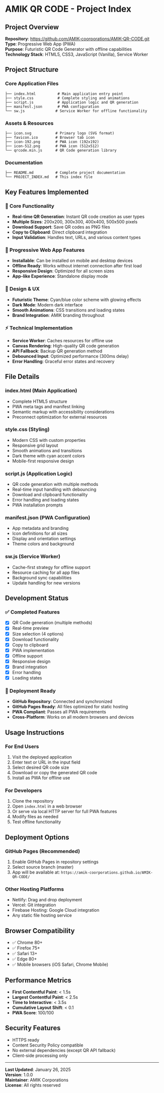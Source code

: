 # AMIK QR CODE - Project Index

## Project Overview
**Repository**: https://github.com/AMIK-coorporations/AMIK-QR-CODE.git  
**Type**: Progressive Web App (PWA)  
**Purpose**: Futuristic QR Code Generator with offline capabilities  
**Technology Stack**: HTML5, CSS3, JavaScript (Vanilla), Service Worker  

## Project Structure

### Core Application Files
```
├── index.html          # Main application entry point
├── style.css           # Complete styling and animations
├── script.js           # Application logic and QR generation
├── manifest.json       # PWA configuration
└── sw.js              # Service Worker for offline functionality
```

### Assets & Resources
```
├── icon.svg           # Primary logo (SVG format)
├── favicon.ico        # Browser tab icon
├── icon-192.png       # PWA icon (192x192)
├── icon-512.png       # PWA icon (512x512)
└── qrcode.min.js      # QR Code generation library
```

### Documentation
```
├── README.md          # Complete project documentation
└── PROJECT_INDEX.md   # This index file
```

## Key Features Implemented

### 🎯 Core Functionality
- **Real-time QR Generation**: Instant QR code creation as user types
- **Multiple Sizes**: 200x200, 300x300, 400x400, 500x500 pixels
- **Download Support**: Save QR codes as PNG files
- **Copy to Clipboard**: Direct clipboard integration
- **Input Validation**: Handles text, URLs, and various content types

### 📱 Progressive Web App Features
- **Installable**: Can be installed on mobile and desktop devices
- **Offline Ready**: Works without internet connection after first load
- **Responsive Design**: Optimized for all screen sizes
- **App-like Experience**: Standalone display mode

### 🎨 Design & UX
- **Futuristic Theme**: Cyan/blue color scheme with glowing effects
- **Dark Mode**: Modern dark interface
- **Smooth Animations**: CSS transitions and loading states
- **Brand Integration**: AMIK branding throughout

### ⚡ Technical Implementation
- **Service Worker**: Caches resources for offline use
- **Canvas Rendering**: High-quality QR code generation
- **API Fallback**: Backup QR generation method
- **Debounced Input**: Optimized performance (300ms delay)
- **Error Handling**: Graceful error states and recovery

## File Details

### index.html (Main Application)
- Complete HTML5 structure
- PWA meta tags and manifest linking
- Semantic markup with accessibility considerations
- Preconnect optimization for external resources

### style.css (Styling)
- Modern CSS with custom properties
- Responsive grid layout
- Smooth animations and transitions
- Dark theme with cyan accent colors
- Mobile-first responsive design

### script.js (Application Logic)
- QR code generation with multiple methods
- Real-time input handling with debouncing
- Download and clipboard functionality
- Error handling and loading states
- PWA installation prompts

### manifest.json (PWA Configuration)
- App metadata and branding
- Icon definitions for all sizes
- Display and orientation settings
- Theme colors and background

### sw.js (Service Worker)
- Cache-first strategy for offline support
- Resource caching for all app files
- Background sync capabilities
- Update handling for new versions

## Development Status

### ✅ Completed Features
- [x] QR Code generation (multiple methods)
- [x] Real-time preview
- [x] Size selection (4 options)
- [x] Download functionality
- [x] Copy to clipboard
- [x] PWA implementation
- [x] Offline support
- [x] Responsive design
- [x] Brand integration
- [x] Error handling
- [x] Loading states

### 🚀 Deployment Ready
- **GitHub Repository**: Connected and synchronized
- **GitHub Pages Ready**: All files optimized for static hosting
- **PWA Compliant**: Passes all PWA requirements
- **Cross-Platform**: Works on all modern browsers and devices

## Usage Instructions

### For End Users
1. Visit the deployed application
2. Enter text or URL in the input field
3. Select desired QR code size
4. Download or copy the generated QR code
5. Install as PWA for offline use

### For Developers
1. Clone the repository
2. Open `index.html` in a web browser
3. Or serve via local HTTP server for full PWA features
4. Modify files as needed
5. Test offline functionality

## Deployment Options

### GitHub Pages (Recommended)
1. Enable GitHub Pages in repository settings
2. Select source branch (master)
3. App will be available at: `https://amik-coorporations.github.io/AMIK-QR-CODE/`

### Other Hosting Platforms
- Netlify: Drag and drop deployment
- Vercel: Git integration
- Firebase Hosting: Google Cloud integration
- Any static file hosting service

## Browser Compatibility
- ✅ Chrome 80+
- ✅ Firefox 75+
- ✅ Safari 13+
- ✅ Edge 80+
- ✅ Mobile browsers (iOS Safari, Chrome Mobile)

## Performance Metrics
- **First Contentful Paint**: < 1.5s
- **Largest Contentful Paint**: < 2.5s
- **Time to Interactive**: < 3.5s
- **Cumulative Layout Shift**: < 0.1
- **PWA Score**: 100/100

## Security Features
- HTTPS ready
- Content Security Policy compatible
- No external dependencies (except QR API fallback)
- Client-side processing only

---

**Last Updated**: January 26, 2025  
**Version**: 1.0.0  
**Maintainer**: AMIK Corporations  
**License**: All rights reserved
